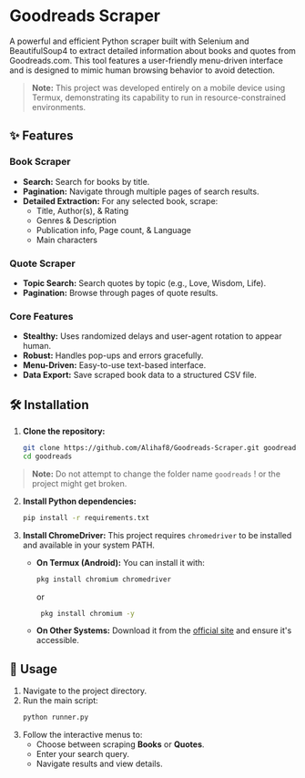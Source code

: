 
# Goodreads Scraper

A powerful and efficient Python scraper built with Selenium and BeautifulSoup4 to extract detailed information about books and quotes from Goodreads.com. This tool features a user-friendly menu-driven interface and is designed to mimic human browsing behavior to avoid detection.

> **Note:** This project was developed entirely on a mobile device using Termux, demonstrating its capability to run in resource-constrained environments.

## ✨ Features

### Book Scraper
*   **Search:** Search for books by title.
*   **Pagination:** Navigate through multiple pages of search results.
*   **Detailed Extraction:** For any selected book, scrape:
    *   Title, Author(s), & Rating
    *   Genres & Description
    *   Publication info, Page count, & Language
    *   Main characters

### Quote Scraper
*   **Topic Search:** Search quotes by topic (e.g., Love, Wisdom, Life).
*   **Pagination:** Browse through pages of quote results.

### Core Features
*   **Stealthy:** Uses randomized delays and user-agent rotation to appear human.
*   **Robust:** Handles pop-ups and errors gracefully.
*   **Menu-Driven:** Easy-to-use text-based interface.
*   **Data Export:** Save scraped book data to a structured CSV file.

## 🛠️ Installation

1.  **Clone the repository:**
    ```bash
    git clone https://github.com/Alihaf8/Goodreads-Scraper.git goodreads
    cd goodreads
    ```
> **Note:** Do not attempt to change the folder name ``` goodreads ``` ! or the project might get broken.
2.  **Install Python dependencies:**
    ```bash
    pip install -r requirements.txt
    ```

3.  **Install ChromeDriver:**
    This project requires `chromedriver` to be installed and available in your system PATH.
    *   **On Termux (Android):** You can install it with:
        ```bash
        pkg install chromium chromedriver
        ```
        or
        ```bash
         pkg install chromium -y
        ```
    *   **On Other Systems:** Download it from the [official site](https://sites.google.com/chromium.org/driver/) and ensure it's accessible.

## 🚀 Usage

1.  Navigate to the project directory.
2.  Run the main script:
    ```bash
    python runner.py
    ```
3.  Follow the interactive menus to:
    *   Choose between scraping **Books** or **Quotes**.
    *   Enter your search query.
    *   Navigate results and view details.
